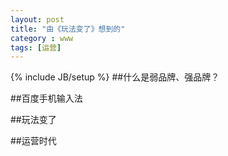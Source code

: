```yaml
---
layout: post
title: "由《玩法变了》想到的"
category : www
tags: [运营]
---
```

{% include JB/setup %}
##什么是弱品牌、强品牌？

##百度手机输入法

##玩法变了

##运营时代

